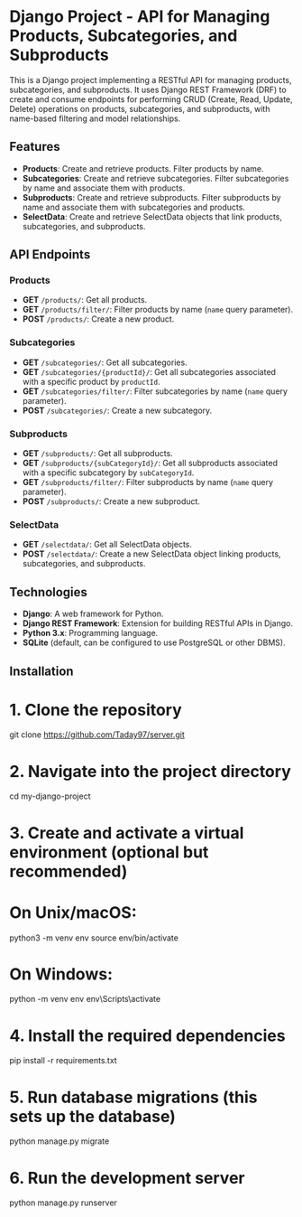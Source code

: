 # Django Project - API for Managing Products, Subcategories, and Subproducts

This is a Django project implementing a RESTful API for managing products, subcategories, and subproducts. It uses Django REST Framework (DRF) to create and consume endpoints for performing CRUD (Create, Read, Update, Delete) operations on products, subcategories, and subproducts, with name-based filtering and model relationships.

## Features

- **Products**: Create and retrieve products. Filter products by name.
- **Subcategories**: Create and retrieve subcategories. Filter subcategories by name and associate them with products.
- **Subproducts**: Create and retrieve subproducts. Filter subproducts by name and associate them with subcategories and products.
- **SelectData**: Create and retrieve SelectData objects that link products, subcategories, and subproducts.

## API Endpoints

### Products
- **GET** `/products/`: Get all products.
- **GET** `/products/filter/`: Filter products by name (`name` query parameter).
- **POST** `/products/`: Create a new product.

### Subcategories
- **GET** `/subcategories/`: Get all subcategories.
- **GET** `/subcategories/{productId}/`: Get all subcategories associated with a specific product by `productId`.
- **GET** `/subcategories/filter/`: Filter subcategories by name (`name` query parameter).
- **POST** `/subcategories/`: Create a new subcategory.

### Subproducts
- **GET** `/subproducts/`: Get all subproducts.
- **GET** `/subproducts/{subCategoryId}/`: Get all subproducts associated with a specific subcategory by `subCategoryId`.
- **GET** `/subproducts/filter/`: Filter subproducts by name (`name` query parameter).
- **POST** `/subproducts/`: Create a new subproduct.

### SelectData
- **GET** `/selectdata/`: Get all SelectData objects.
- **POST** `/selectdata/`: Create a new SelectData object linking products, subcategories, and subproducts.

## Technologies

- **Django**: A web framework for Python.
- **Django REST Framework**: Extension for building RESTful APIs in Django.
- **Python 3.x**: Programming language.
- **SQLite** (default, can be configured to use PostgreSQL or other DBMS).

## Installation

# 1. Clone the repository
git clone https://github.com/Taday97/server.git

# 2. Navigate into the project directory
cd my-django-project

# 3. Create and activate a virtual environment (optional but recommended)
# On Unix/macOS:
python3 -m venv env
source env/bin/activate

# On Windows:
python -m venv env
env\Scripts\activate

# 4. Install the required dependencies
pip install -r requirements.txt

# 5. Run database migrations (this sets up the database)
python manage.py migrate

# 6. Run the development server
python manage.py runserver

